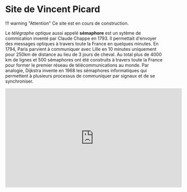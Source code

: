 # Site de Vincent Picard

!!! warning "Attention"
    Ce site est en cours de construction.

Le *télégraphe optique* aussi appelé **sémaphore** est un sytème de commication inventé par Claude Chappe en 1793. Il permettait d'envoyer des messages optiques à travers toute la France en quelques minutes. En 1794, Paris parvient à communiquer avec Lille en 10 minutes uniquement pour 250km de distance au lieu de 3 jours de cheval. Au total plus de 4000 km de lignes et 500 sémaphores ont été construits à travers toute la France pour former le premier réseau de télécommunications au monde. Par analogie, Dijkstra invente en 1968 les sémaphores informatiques qui permettent à plusieurs processus de communiquer par signaux et de se synchroniser.

<iframe width="560" height="315" src="https://www.youtube-nocookie.com/embed/hsoBYWxMnS4?si=5FOi68i7KHmlgxZN" title="YouTube video player" frameborder="0" allow="accelerometer; autoplay; clipboard-write; encrypted-media; gyroscope; picture-in-picture; web-share" allowfullscreen></iframe>
